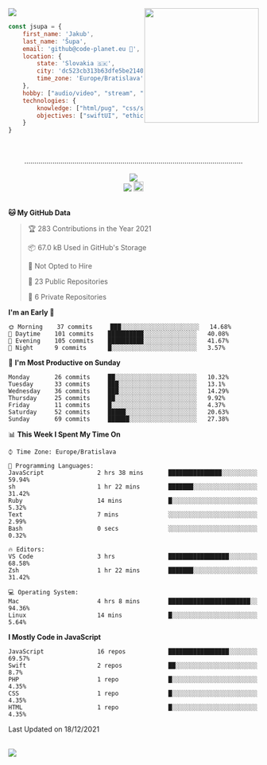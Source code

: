 
<img src="https://creepy-corp.eu/pika-bg.png">
<img align='right' src="https://creepy-corp.eu/pika.gif" width="230">
<br>

```js
const jsupa = {
    first_name: 'Jakub',
    last_name: 'Šupa',
    email: 'github@code-planet.eu 📧',
    location: {
        state: 'Slovakia 🇸🇰',
        city: 'dc523cb313b63dfe5be2140b0c05b3bc',
        time_zone: 'Europe/Bratislava'
    },
    hobby: ["audio/video", "stream", "3D modelling/printing", "crypto (XRP 🤍)", "IoT/DIY", "tech"],
    technologies: {
        knowledge: ["html/pug", "css/scss", "javascript/jquery", "vue/react", "nodejs", "ruby on rails", "php", "pgsql/mysql"],
        objectives: ["swiftUI", "ethical hacking", "boost all knowledge to master class"]
    }
}

  ```

<br>
<p align="center">
.............................................................................................................
<br><br>
<a href="https://wakatime.com/@698e3ae2-2e7a-4cf6-a9e7-192f2b7d1525"><img src="https://wakatime.com/badge/user/698e3ae2-2e7a-4cf6-a9e7-192f2b7d1525.svg"></a><br>
<img src="https://visitor-badge.laobi.icu/badge?page_id=jsupa.jsupa">
<a href='https://ko-fi.com/Y8Y246Y0V' target='_blank'>
    <img src="https://img.shields.io/badge/buy%20me%20a%20coffee-donate-yellow.svg" alt="Buy Me A Coffee donate button" height="20px"/>
</a>
<br><br>

<!--START_SECTION:waka-->
**🐱 My GitHub Data** 

> 🏆 283 Contributions in the Year 2021
 > 
> 📦 67.0 kB Used in GitHub's Storage 
 > 
> 🚫 Not Opted to Hire
 > 
> 📜 23 Public Repositories 
 > 
> 🔑 6 Private Repositories  
 > 
**I'm an Early 🐤** 

```text
🌞 Morning    37 commits     ███░░░░░░░░░░░░░░░░░░░░░░   14.68% 
🌆 Daytime    101 commits    ██████████░░░░░░░░░░░░░░░   40.08% 
🌃 Evening    105 commits    ██████████░░░░░░░░░░░░░░░   41.67% 
🌙 Night      9 commits      █░░░░░░░░░░░░░░░░░░░░░░░░   3.57%

```
📅 **I'm Most Productive on Sunday** 

```text
Monday       26 commits     ██░░░░░░░░░░░░░░░░░░░░░░░   10.32% 
Tuesday      33 commits     ███░░░░░░░░░░░░░░░░░░░░░░   13.1% 
Wednesday    36 commits     ███░░░░░░░░░░░░░░░░░░░░░░   14.29% 
Thursday     25 commits     ██░░░░░░░░░░░░░░░░░░░░░░░   9.92% 
Friday       11 commits     █░░░░░░░░░░░░░░░░░░░░░░░░   4.37% 
Saturday     52 commits     █████░░░░░░░░░░░░░░░░░░░░   20.63% 
Sunday       69 commits     ██████░░░░░░░░░░░░░░░░░░░   27.38%

```


📊 **This Week I Spent My Time On** 

```text
⌚︎ Time Zone: Europe/Bratislava

💬 Programming Languages: 
JavaScript               2 hrs 38 mins       ███████████████░░░░░░░░░░   59.94% 
sh                       1 hr 22 mins        ███████░░░░░░░░░░░░░░░░░░   31.42% 
Ruby                     14 mins             █░░░░░░░░░░░░░░░░░░░░░░░░   5.32% 
Text                     7 mins              ░░░░░░░░░░░░░░░░░░░░░░░░░   2.99% 
Bash                     0 secs              ░░░░░░░░░░░░░░░░░░░░░░░░░   0.32%

🔥 Editors: 
VS Code                  3 hrs               █████████████████░░░░░░░░   68.58% 
Zsh                      1 hr 22 mins        ███████░░░░░░░░░░░░░░░░░░   31.42%

💻 Operating System: 
Mac                      4 hrs 8 mins        ███████████████████████░░   94.36% 
Linux                    14 mins             █░░░░░░░░░░░░░░░░░░░░░░░░   5.64%

```

**I Mostly Code in JavaScript** 

```text
JavaScript               16 repos            █████████████████░░░░░░░░   69.57% 
Swift                    2 repos             ██░░░░░░░░░░░░░░░░░░░░░░░   8.7% 
PHP                      1 repo              █░░░░░░░░░░░░░░░░░░░░░░░░   4.35% 
CSS                      1 repo              █░░░░░░░░░░░░░░░░░░░░░░░░   4.35% 
HTML                     1 repo              █░░░░░░░░░░░░░░░░░░░░░░░░   4.35%

```



 Last Updated on 18/12/2021
<!--END_SECTION:waka-->

</p><br>
<img src="https://creepy-corp.eu/pika-bg-bottom.png">
